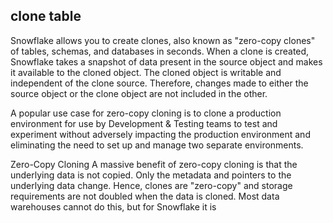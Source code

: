 ## clone table

Snowflake allows you to create clones, also known as "zero-copy clones" of tables,
schemas, and databases in seconds. When a clone is created, Snowflake takes a snapshot
of data present in the source object and makes it available to the cloned object.
The cloned object is writable and independent of the clone source. Therefore, changes
made to either the source object or the clone object are not included in the other.

A popular use case for zero-copy cloning is to clone a production environment
for use by Development & Testing teams to test and experiment without adversely
impacting the production environment and eliminating the need to set up and manage
two separate environments.

Zero-Copy Cloning A massive benefit of zero-copy cloning is that the underlying
data is not copied. Only the metadata and pointers to the underlying data change.
Hence, clones are "zero-copy" and storage requirements are not doubled when the
data is cloned. Most data warehouses cannot do this, but for Snowflake it is 
